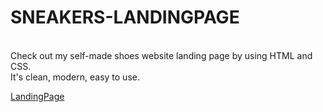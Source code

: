 <h1>SNEAKERS-LANDINGPAGE</h1>
<br>
Check out my self-made shoes website landing page by using HTML and CSS.
<br>
It's clean, modern, easy to use.

<a href="file:///C:/Users/Ashish%20Gurung/Desktop/web%20development/CodSoft%20Internship/Task1_LandingPage/landingpage.html">LandingPage</a>
